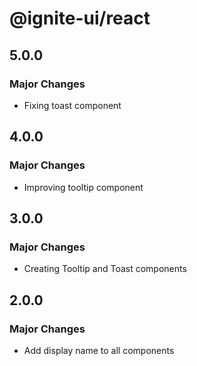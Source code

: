 # @ignite-ui/react

## 5.0.0

### Major Changes

- Fixing toast component

## 4.0.0

### Major Changes

- Improving tooltip component

## 3.0.0

### Major Changes

- Creating Tooltip and Toast components

## 2.0.0

### Major Changes

- Add display name to all components
